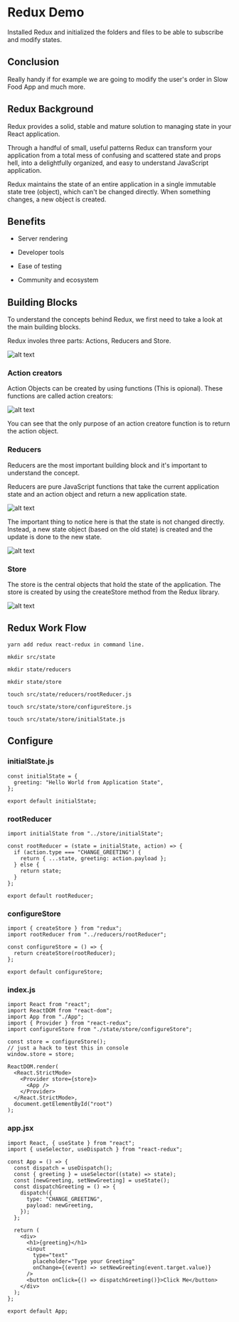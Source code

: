 # Redux Demo

Installed Redux and initialized the folders and files to be able to subscribe and modify states.

## Conclusion

Really handy if for example we are going to modify the user's order in Slow Food App and much more.

## Redux Background

Redux provides a solid, stable and mature solution to managing state in your React application.

Through a handful of small, useful patterns Redux can transform your application from a total mess of confusing and scattered state and props hell, into a delightfully organized, and easy to understand JavaScript application.

Redux maintains the state of an entire application in a single immutable state tree (object), which can't be changed directly. When something changes, a new object is created.

## Benefits

- Server rendering

- Developer tools

- Ease of testing

- Community and ecosystem

## Building Blocks

To understand the concepts behind Redux, we first need to take a look at the main building blocks.

Redux involes three parts: Actions, Reducers and Store.

![alt text](buildingblocks.png "Building Blocks")

### Action creators

Action Objects can be created by using functions (This is opional). These functions are called action creators:

![alt text](actioncreators.png "Action Creators")

You can see that the only purpose of an action creatore function is to return the action object.

### Reducers

Reducers are the most important building block and it's important to understand the concept.

Reducers are pure JavaScript functions that take the current application state and an action object and return a new application state.

![alt text](reducer.png "Reducer")

The important thing to notice here is that the state is not changed directly. Instead, a new state object (based on the old state) is created and the update is done to the new state.

![alt text](reducer2.png "Reducer 2")

### Store

The store is the central objects that hold the state of the application. The store is created by using the createStore method from the Redux library.

![alt text](store.png "Store")

## Redux Work Flow

```
yarn add redux react-redux in command line.

mkdir src/state

mkdir state/reducers

mkdir state/store

touch src/state/reducers/rootReducer.js

touch src/state/store/configureStore.js

touch src/state/store/initialState.js
```

## Configure

### initialState.js

```
const initialState = {
  greeting: "Hello World from Application State",
};

export default initialState;
```

### rootReducer

```
import initialState from "../store/initialState";

const rootReducer = (state = initialState, action) => {
  if (action.type === "CHANGE_GREETING") {
    return { ...state, greeting: action.payload };
  } else {
    return state;
  }
};

export default rootReducer;
```

### configureStore

```
import { createStore } from "redux";
import rootReducer from "../reducers/rootReducer";

const configureStore = () => {
  return createStore(rootReducer);
};

export default configureStore;
```

### index.js

```
import React from "react";
import ReactDOM from "react-dom";
import App from "./App";
import { Provider } from "react-redux";
import configureStore from "./state/store/configureStore";

const store = configureStore();
// just a hack to test this in console
window.store = store;

ReactDOM.render(
  <React.StrictMode>
    <Provider store={store}>
      <App />
    </Provider>
  </React.StrictMode>,
  document.getElementById("root")
);
```

### app.jsx

```
import React, { useState } from "react";
import { useSelector, useDispatch } from "react-redux";

const App = () => {
  const dispatch = useDispatch();
  const { greeting } = useSelector((state) => state);
  const [newGreeting, setNewGreeting] = useState();
  const dispatchGreeting = () => {
    dispatch({
      type: "CHANGE_GREETING",
      payload: newGreeting,
    });
  };

  return (
    <div>
      <h1>{greeting}</h1>
      <input
        type="text"
        placeholder="Type your Greeting"
        onChange={(event) => setNewGreeting(event.target.value)}
      />
      <button onClick={() => dispatchGreeting()}>Click Me</button>
    </div>
  );
};

export default App;
```
